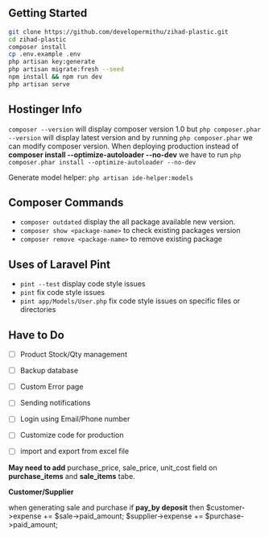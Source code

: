 
## Getting Started

```bash
git clone https://github.com/developermithu/zihad-plastic.git
cd zihad-plastic
composer install
cp .env.example .env
php artisan key:generate
php artisan migrate:fresh --seed
npm install && npm run dev
php artisan serve
```

## Hostinger Info

 ```composer --version``` will display composer version 1.0 but 
 ```php composer.phar --version``` will display latest version and by running ```php composer.phar``` we can modify composer version. 
When deploying production instead of **composer install --optimize-autoloader --no-dev** we have to run ```php composer.phar install --optimize-autoloader --no-dev```


Generate model helper: ```php artisan ide-helper:models``` 

## Composer Commands

- ```composer outdated``` display the all package available new version.
- ```composer show <package-name>``` to check existing packages version
- ```composer remove <package-name>``` to remove existing package

## Uses of Laravel Pint

- `pint --test` display code style issues 
- `pint` fix code style issues 
- `pint app/Models/User.php` fix code style issues on specific files or directories


## Have to Do

- [ ] Product Stock/Qty management
- [ ] Backup database 
- [ ] Custom Error page
- [ ] Sending notifications
- [ ] Login using Email/Phone number
- [ ] Customize code for production
- [ ] import and export from excel file
  

**May need to add**
purchase_price, sale_price, unit_cost field on **purchase_items** and **sale_items** tabe.

**Customer/Supplier**

when generating sale and purchase if **pay_by deposit** then 
$customer->expense += $sale->paid_amount;
$supplier->expense += $purchase->paid_amount;